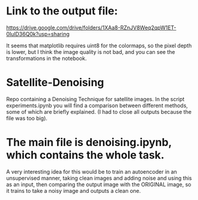 # Link to the output file:
https://drive.google.com/drive/folders/1XAa8-RZnJV8Weq2qpW1ET-0IulD36Q0k?usp=sharing

It seems that matplotlib requires uint8 for the colormaps, so the pixel depth is lower, but I think the image quality is not bad, and you can see the transformations in the notebook.
# Satellite-Denoising
Repo containing a Denoising Technique for satellite images.
In the script experiments.ipynb you will find a comparison between different methods, some of which are briefly explained. (I had to close all outputs because the file was too big).
# The main file is denoising.ipynb, which contains the whole task.
A very interesting idea for this would be to train an autoencoder in an unsupervised manner, taking clean images and adding noise and using this as an input, then comparing the output image with the ORIGINAL image, so it trains to take a noisy image and outputs a clean one.
